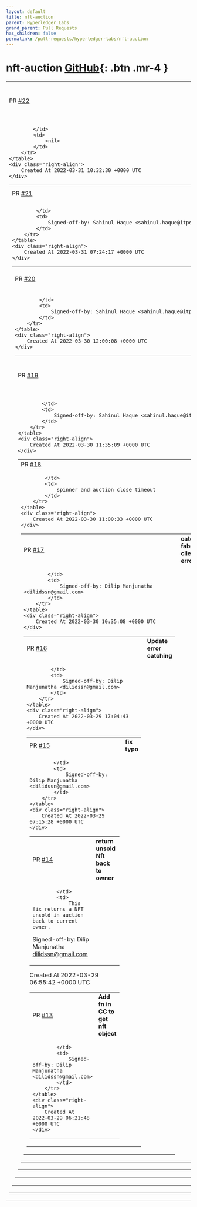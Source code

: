 ```yaml
---
layout: default
title: nft-auction
parent: Hyperledger Labs
grand_parent: Pull Requests
has_children: false
permalink: /pull-requests/hyperledger-labs/nft-auction
---
```


# nft-auction <span class="fs-3 right-align">[GitHub](https://github.com/hyperledger-labs/nft-auction){: .btn .mr-4 }</span>


<div>
    <table>
        <tr>
            <td>
                PR <a href="https://github.com/hyperledger-labs/nft-auction/pull/22" class=".btn">#22</a>
            </td>
            <td>
                <b>
                    form reset on modal close
                </b>
            </td>
        </tr>
        <tr>
            <td>
                
            </td>
            <td>
                <nil>
            </td>
        </tr>
    </table>
    <div class="right-align">
        Created At 2022-03-31 10:32:30 +0000 UTC
    </div>
</div>

<div>
    <table>
        <tr>
            <td>
                PR <a href="https://github.com/hyperledger-labs/nft-auction/pull/21" class=".btn">#21</a>
            </td>
            <td>
                <b>
                    form reset
                </b>
            </td>
        </tr>
        <tr>
            <td>
                
            </td>
            <td>
                Signed-off-by: Sahinul Haque <sahinul.haque@itpeoplecorp.com>
            </td>
        </tr>
    </table>
    <div class="right-align">
        Created At 2022-03-31 07:24:17 +0000 UTC
    </div>
</div>

<div>
    <table>
        <tr>
            <td>
                PR <a href="https://github.com/hyperledger-labs/nft-auction/pull/20" class=".btn">#20</a>
            </td>
            <td>
                <b>
                    minimize block height
                </b>
            </td>
        </tr>
        <tr>
            <td>
                
            </td>
            <td>
                Signed-off-by: Sahinul Haque <sahinul.haque@itpeoplecorp.com>
            </td>
        </tr>
    </table>
    <div class="right-align">
        Created At 2022-03-30 12:00:08 +0000 UTC
    </div>
</div>

<div>
    <table>
        <tr>
            <td>
                PR <a href="https://github.com/hyperledger-labs/nft-auction/pull/19" class=".btn">#19</a>
            </td>
            <td>
                <b>
                    display 15 blocks in screen
                </b>
            </td>
        </tr>
        <tr>
            <td>
                
            </td>
            <td>
                Signed-off-by: Sahinul Haque <sahinul.haque@itpeoplecorp.com>
            </td>
        </tr>
    </table>
    <div class="right-align">
        Created At 2022-03-30 11:35:09 +0000 UTC
    </div>
</div>

<div>
    <table>
        <tr>
            <td>
                PR <a href="https://github.com/hyperledger-labs/nft-auction/pull/18" class=".btn">#18</a>
            </td>
            <td>
                <b>
                    Feature/spinner
                </b>
            </td>
        </tr>
        <tr>
            <td>
                
            </td>
            <td>
                spinner and auction close timeout
            </td>
        </tr>
    </table>
    <div class="right-align">
        Created At 2022-03-30 11:00:33 +0000 UTC
    </div>
</div>

<div>
    <table>
        <tr>
            <td>
                PR <a href="https://github.com/hyperledger-labs/nft-auction/pull/17" class=".btn">#17</a>
            </td>
            <td>
                <b>
                    catch fabric client errors
                </b>
            </td>
        </tr>
        <tr>
            <td>
                
            </td>
            <td>
                Signed-off-by: Dilip Manjunatha <dilidssn@gmail.com>
            </td>
        </tr>
    </table>
    <div class="right-align">
        Created At 2022-03-30 10:35:08 +0000 UTC
    </div>
</div>

<div>
    <table>
        <tr>
            <td>
                PR <a href="https://github.com/hyperledger-labs/nft-auction/pull/16" class=".btn">#16</a>
            </td>
            <td>
                <b>
                    Update error catching
                </b>
            </td>
        </tr>
        <tr>
            <td>
                
            </td>
            <td>
                Signed-off-by: Dilip Manjunatha <dilidssn@gmail.com>
            </td>
        </tr>
    </table>
    <div class="right-align">
        Created At 2022-03-29 17:04:43 +0000 UTC
    </div>
</div>

<div>
    <table>
        <tr>
            <td>
                PR <a href="https://github.com/hyperledger-labs/nft-auction/pull/15" class=".btn">#15</a>
            </td>
            <td>
                <b>
                    fix typo
                </b>
            </td>
        </tr>
        <tr>
            <td>
                
            </td>
            <td>
                Signed-off-by: Dilip Manjunatha <dilidssn@gmail.com>
            </td>
        </tr>
    </table>
    <div class="right-align">
        Created At 2022-03-29 07:15:28 +0000 UTC
    </div>
</div>

<div>
    <table>
        <tr>
            <td>
                PR <a href="https://github.com/hyperledger-labs/nft-auction/pull/14" class=".btn">#14</a>
            </td>
            <td>
                <b>
                    return unsold Nft back to owner
                </b>
            </td>
        </tr>
        <tr>
            <td>
                
            </td>
            <td>
                This fix returns a NFT unsold in auction back to current owner.

Signed-off-by: Dilip Manjunatha <dilidssn@gmail.com>
            </td>
        </tr>
    </table>
    <div class="right-align">
        Created At 2022-03-29 06:55:42 +0000 UTC
    </div>
</div>

<div>
    <table>
        <tr>
            <td>
                PR <a href="https://github.com/hyperledger-labs/nft-auction/pull/13" class=".btn">#13</a>
            </td>
            <td>
                <b>
                    Add fn in CC to get nft object
                </b>
            </td>
        </tr>
        <tr>
            <td>
                
            </td>
            <td>
                Signed-off-by: Dilip Manjunatha <dilidssn@gmail.com>
            </td>
        </tr>
    </table>
    <div class="right-align">
        Created At 2022-03-29 06:21:48 +0000 UTC
    </div>
</div>

